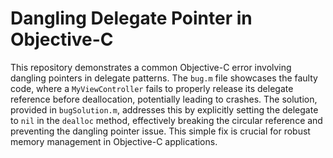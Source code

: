 # Dangling Delegate Pointer in Objective-C
This repository demonstrates a common Objective-C error involving dangling pointers in delegate patterns. The `bug.m` file showcases the faulty code, where a `MyViewController` fails to properly release its delegate reference before deallocation, potentially leading to crashes. The solution, provided in `bugSolution.m`, addresses this by explicitly setting the delegate to `nil` in the `dealloc` method, effectively breaking the circular reference and preventing the dangling pointer issue.  This simple fix is crucial for robust memory management in Objective-C applications.